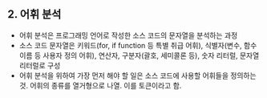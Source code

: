 ## 2. 어휘 분석

- 어휘 분석은 프로그래밍 언어로 작성한 소스 코드의 문자열을 분석하는 과정
- 소스 코드 문자열은 키워드(for, if function 등 특별 취급 어휘), 식별자(변수, 함수 이름 등 사용자 정의 어휘), 연산자, 구분자(괄호, 세미콜론 등), 숫자 리터럴, 문자열 리터럴로 구성
- 어휘 분석을 위하여 가장 먼저 해야 할 일은 소스 코드에 사용할 어휘들을 정의하는 것. 어휘의 종류를 열거형으로 나열. 이를 토큰이라고 함.
